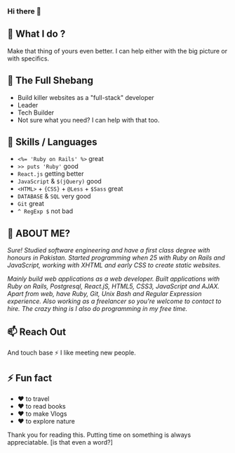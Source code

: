### Hi there 👋
## 🔭 What I do ?
Make that thing of yours even better. I can help either with the big picture or with specifics.
## 🌱 The Full Shebang

* Build killer websites as a "full-stack" developer
* Leader
* Tech Builder
* Not sure what you need? I can help with that too.

## 👯 Skills / Languages

* `<%= 'Ruby on Rails' %>` great
* `>> puts 'Ruby'` good
* `React.js` getting better
* `JavaScript` & `$(jQuery)` good
* `<HTML>` + `{CSS}` + `@Less` + `$Sass` great
* `DATABASE` & `SQL` very good
* `Git` great
* `^ RegExp $` not bad
  
## 🤔 ABOUT ME?
  
*Sure! Studied software engineering and have a first class degree with honours in Pakistan. Started programming when 25 with Ruby on Rails and JavaScript, working with XHTML and early CSS to create static websites.*

*Mainly build web applications as a web developer. Built applications with Ruby on Rails, Postgresql, React.jS, HTML5, CSS3, JavaScript and AJAX. Apart from web, have Ruby, Git, Unix Bash and Regular Expression experience. Also working as a freelancer so you're welcome to contact to hire. The crazy thing is I also do programming in my free time.*

## 📫 Reach Out

And touch base ⚡ I like meeting new people.

## ⚡ Fun fact

* ❤️ to travel
* ❤️ to read books
* ❤️ to make Vlogs
* ❤️ to explore nature

Thank you for reading this. Putting time on something is always appreciatable. [is that even a word?]
